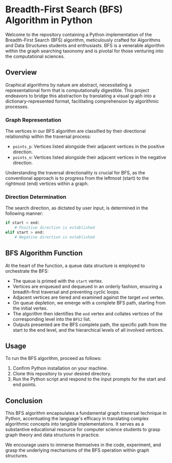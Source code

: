 # Breadth-First Search (BFS) Algorithm in Python

Welcome to the repository containing a Python implementation of the Breadth-First Search (BFS) algorithm, meticulously crafted for Algorithms and Data Structures students and enthusiasts. BFS is a venerable algorithm within the graph searching taxonomy and is pivotal for those venturing into the computational sciences.

## Overview

Graphical algorithms by nature are abstract, necessitating a representational form that is computationally digestible. This project endeavors to bridge this abstraction by translating a visual graph into a dictionary-represented format, facilitating comprehension by algorithmic processes.

### Graph Representation

The vertices in our BFS algorithm are classified by their directional relationship within the traversal process:

- `points_p`: Vertices listed alongside their adjacent vertices in the positive direction.
- `points_n`: Vertices listed alongside their adjacent vertices in the negative direction.

Understanding the traversal directionality is crucial for BFS, as the conventional approach is to progress from the leftmost (start) to the rightmost (end) vertices within a graph.

### Direction Determination

The search direction, as dictated by user input, is determined in the following manner:

```python
if start < end:
    # Positive direction is established
elif start > end:
    # Negative direction is established
```
## BFS Algorithm Function

At the heart of the function, a queue data structure is employed to orchestrate the BFS:

- The queue is primed with the `start` vertex.
- Vertices are enqueued and dequeued in an orderly fashion, ensuring a breadth-first traversal and preventing cyclic loops.
- Adjacent vertices are tiered and examined against the target `end` vertex.
- On queue depletion, we emerge with a complete BFS path, starting from the initial vertex.
- The algorithm then identifies the `end` vertex and collates vertices of the corresponding level into the `BFS2` list.
- Outputs presented are the BFS complete path, the specific path from the start to the end level, and the hierarchical levels of all involved vertices.

## Usage

To run the BFS algorithm, proceed as follows:

1. Confirm Python installation on your machine.
2. Clone this repository to your desired directory.
3. Run the Python script and respond to the input prompts for the start and end points.

## Conclusion

This BFS algorithm encapsulates a fundamental graph traversal technique in Python, accentuating the language's efficacy in translating complex algorithmic concepts into tangible implementations. It serves as a substantive educational resource for computer science students to grasp graph theory and data structures in practice.

We encourage users to immerse themselves in the code, experiment, and grasp the underlying mechanisms of the BFS operation within graph structures.
